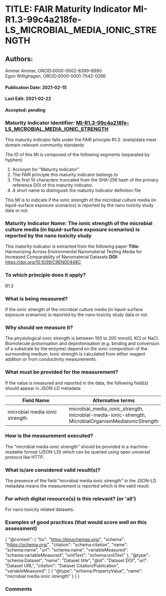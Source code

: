 # TITLE: FAIR Maturity Indicator MI-R1.3-99c4a218fe-LS_MICROBIAL_MEDIA_IONIC_STRENGTH

## Authors: 
Ammar Ammar, ORCID:0000-0002-8399-8990<br>Egon Willighagen, ORCID:0000-0001-7542-0286

#### Publication Date: 2021-02-15
#### Last Edit: 2021-02-22
#### Accepted: pending

### Maturity Indicator Identifier: [MI-R1.3-99c4a218fe-LS_MICROBIAL_MEDIA_IONIC_STRENGTH](https://w3id.org/fair/maturity_indicator/terms/Gen2/MI-R1.3-99c4a218fe-LS_MICROBIAL_MEDIA_IONIC_STRENGTH)

This maturity indicator falls under the FAIR principle R1.3:
(meta)data meet domain-relevant community standards

The ID of this MI is composed of the following segments (separated by hyphen):
1. Acronym for "Maturity Indicator"
1. The FAIR principle this maturity indicator belongs to
1. The first 10 characters truncated from the SHA-256 hash of the primary reference DOI of this maturity indicator.
1. A short name to distinguish the maturity indicator definition file

This MI is to indicate if the ionic strength of the microbial culture media (in liquid-surface exposure scenarios) is reported by the nano toxicity study data or not.

### Maturity Indicator Name:  The ionic strength of the microbial culture media (in liquid-surface exposure scenarios) is reported by the nano toxicity study

This maturity indicator is extracted from the following paper 
**Title:** Harmonizing Across Environmental Nanomaterial Testing Media for Increased Comparability of Nanomaterial Datasets
**DOI:** https://doi.org/10.1039/C9EN00448C

### To which principle does it apply?  
R1.3

### What is being measured?
If the ionic strength of the microbial culture media (in liquid-surface exposure scenarios) is reported by the nano toxicity study data or not.

### Why should we measure it?
The physiological ionic strength is between 100 to 200 mmol/L KCl or NaCl.
Biomolecule protonisation and deprotonisation (e.g. binding and conversion of a substrate by the enzyme) depend on the ionic composition of the surrounding medium.
Ionic strength is calculated from either reagent addition or from conductivity measurements.

### What must be provided for the measurement?
If the value is measured and reported in the data, the following field(s) should appear in JSON-LD metadata: 

| Field Name                            | Alternative terms                                                                                                      |
| ------------------------------------- | ---------------------------------------------------------------------------------------------------------------------- |
| microbial media ionic strength | microbial_media_ionic_strength,<br>microbial-media-ionic-strength,<br>MicrobialOrganismMediaIonicStrength  |

### How is the measurement executed?
The "microbial media ionic strength" should be provided in a machine-readable format (JSON-LD) which can be queried using open universal protocol like HTTP.

### What is/are considered valid result(s)?
The presence of the field "microbial media ionic strength" in the JSON-LD metadata means the measurement is reported which is the valid result.

### For which digital resource(s) is this relevant? (or 'all')
For nano toxicity related datasets.  

### Examples of good practices (that would score well on this assessment)

 {
 	"@context": {
 		"bs": "https://bioschemas.org/",
 		"schema": "https://schema.org/",
 		"citation": "schema:citation",
 		"name": "schema:name",
 		"url": "schema:name",
 		"variableMeasured": "schema:variableMeasured",
 		"unitText": "schema:unitText"
 	},
 	"@type": "schema:Dataset",
 	"name": "Dataset title",
 	"@id": "Dataset DOI",
 	"url": "Dataset URL",
 	"citation": "Dataset Citation/Publication",
 	"variableMeasured": [
 		{
 			"@type": "schema:PropertyValue",
 			"name": "microbial media ionic strength"
 		}
 	]
 }

### Comments

